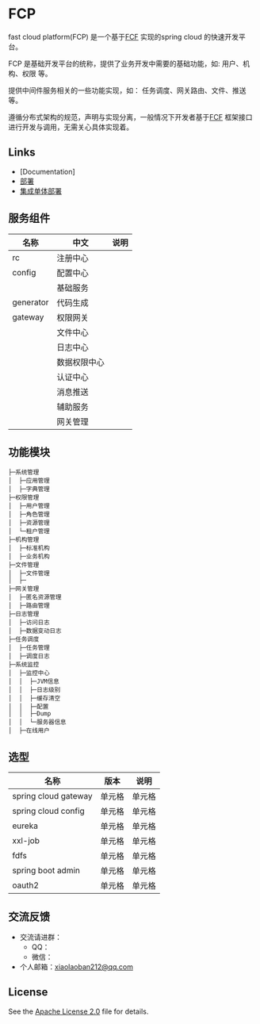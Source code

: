 # FCP
 fast cloud platform(FCP) 是一个基于[FCF](https://github.com/hlg212/FCF) 实现的spring cloud 的快速开发平台。

 FCP 是基础开发平台的统称，提供了业务开发中需要的基础功能，如: 用户、机构、权限 等。 

 提供中间件服务相关的一些功能实现，如： 任务调度、网关路由、文件、推送 等。

 遵循分布式架构的规范，声明与实现分离，一般情况下开发者基于[FCF](https://github.com/hlg212/FCF) 框架接口进行开发与调用，无需关心具体实现着。

 ## Links

- [Documentation]
- [部署](https://github.com/hlg212/fcf-examples)
- [集成单体部署](https://github.com/hlg212/FCP)

## 服务组件
|  名称   | 中文  |  说明  |
|  ----  | ----  | ----  |
| rc  | 注册中心 |  |
| config  | 配置中心 |  |
|   | 基础服务 |  |
| generator  | 代码生成 |  |
| gateway  | 权限网关 |  |
|   | 文件中心 |  |
|   | 日志中心 |  |
|   | 数据权限中心 |  |
|   | 认证中心 |  |
|   | 消息推送 |  |
|   | 辅助服务 |  |
|   | 网关管理 |  |

## 功能模块
```
├─系统管理
│  ├─应用管理
│  ├─字典管理
├─权限管理
│  ├─用户管理
│  ├─角色管理
│  ├─资源管理
│  └─租户管理
├─机构管理
│  ├─标准机构
│  ├─业务机构
├─文件管理
│  ├─文件管理
│  ├─
├─网关管理
│  ├─匿名资源管理
│  ├─路由管理
├─日志管理
│  ├─访问日志
│  ├─数据变动日志
├─任务调度
│  ├─任务管理
│  ├─调度日志
├─系统监控
│  ├─监控中心
│  │  ├─JVM信息
│  │  ├─日志级别
│  │  ├─缓存清空
│  │  ├─配置
│  │  ├─Dump
│  │  └─服务器信息
│  ├─在线用户
```

## 选型
|  名称   | 版本  |  说明  |
|  ----  | ----  | ----  |
| spring cloud gateway  | 单元格 | 单元格 |
| spring cloud config  | 单元格 | 单元格 |
| eureka  | 单元格 | 单元格 |
| xxl-job  | 单元格 | 单元格 |
| fdfs  | 单元格 | 单元格 |
| spring boot admin  | 单元格 | 单元格 |
| oauth2  | 单元格 | 单元格 |

## 交流反馈
* 交流请进群：
	* QQ：
	* 微信：
* 个人邮箱：xiaolaoban212@qq.com

## License

See the [Apache License 2.0](http://www.apache.org/licenses/LICENSE-2.0) file for details.